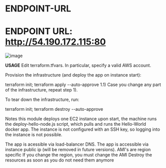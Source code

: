 # ENDPOINT-URL
ENDPOINT URL:
http://54.190.172.115:80
=========================================

![image](https://user-images.githubusercontent.com/13271875/117990460-d1031200-b35a-11eb-8ae9-cb10bf8b4fe3.png)

**USAGE**
Edit terraform.tfvars. In particular, specify a valid AWS account.

Provision the infrastructure (and deploy the app on instance start):

terraform init; terraform apply --auto-approve
1.1) Case you change any part of the infrastructure, repeat step 1).

To tear down the infrastructure, run:

terraform init; terraform destroy --auto-approve

Notes
this module deploys one EC2 instance
upon start, the machine runs the deploy-hello-node.js script, which
pulls and runs the Hello-World docker app.
The instance is not configured with an SSH key, so logging into the instance is not possible.

The app is acessible via load-balancer DNS.
The app is accessible via instance public ip (will be removed in future versions).
AMI's are region specific
If you change the region, you must change the AMI
Destroy the resources as soon as you do not need them anymore

